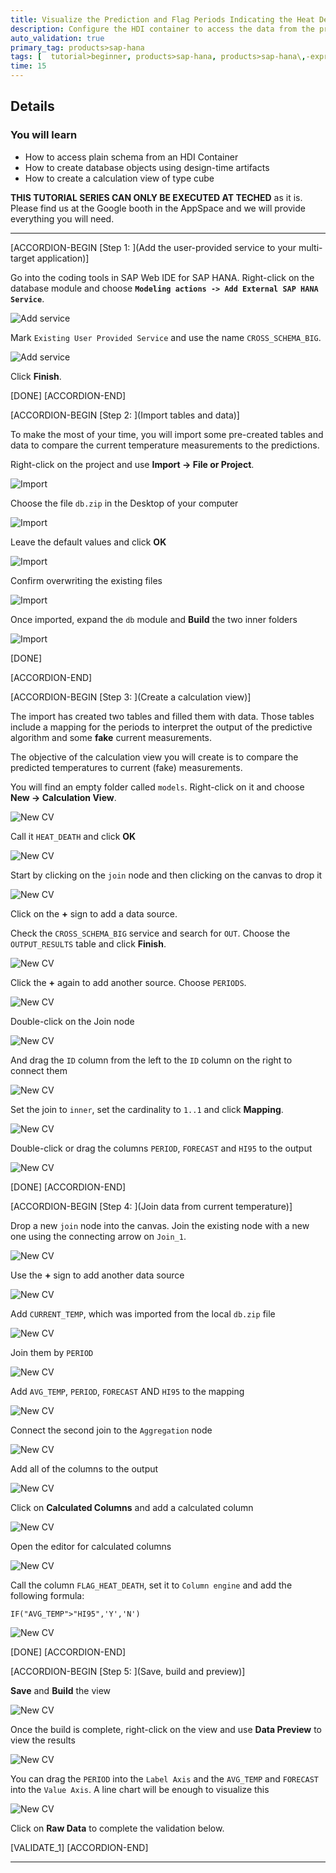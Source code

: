 ```yaml
---
title: Visualize the Prediction and Flag Periods Indicating the Heat Death of the Universe
description: Configure the HDI container to access the data from the predictive model and create a calculation view to compare the prediction with actual measurements.
auto_validation: true
primary_tag: products>sap-hana
tags: [  tutorial>beginner, products>sap-hana, products>sap-hana\,-express-edition, products>sap-web-ide ]
time: 15
---
```



## Details
### You will learn  
  - How to access plain schema from an HDI Container
  - How to create database objects using design-time artifacts
  - How to create a calculation view of type cube

**THIS TUTORIAL SERIES CAN ONLY BE EXECUTED AT TECHED**  as it is. Please find us at the Google booth in the AppSpace and we will provide everything you will need.


---

[ACCORDION-BEGIN [Step 1: ](Add the user-provided service to your multi-target application)]

Go into the coding tools in SAP Web IDE for SAP HANA. Right-click on the database module and choose **`Modeling actions -> Add External SAP HANA Service`**.

![Add service](1.png)

Mark `Existing User Provided Service` and use the name `CROSS_SCHEMA_BIG`.

![Add service](2.png)

Click **Finish**.

[DONE]
[ACCORDION-END]

[ACCORDION-BEGIN [Step 2: ](Import tables and data)]

To make the most of your time, you will import some pre-created tables and data to compare the current temperature measurements to the predictions.

Right-click on the project and use **Import -> File or Project**.

![Import](3.png)

Choose the file `db.zip` in the Desktop of your computer

![Import](4.png)

Leave the default values and click **OK**

![Import](5.png)

Confirm overwriting the existing files

![Import](6.png)

Once imported, expand the `db` module and **Build** the two inner folders

![Import](7.png)

[DONE]

[ACCORDION-END]


[ACCORDION-BEGIN [Step 3: ](Create a calculation view)]

The import has created two tables and filled them with data. Those tables include a mapping for the periods to interpret the output of the predictive algorithm and some **fake** current measurements.

The objective of the calculation view you will create is to compare the predicted temperatures to current (fake) measurements.

You will find an empty folder called `models`. Right-click on it and choose **New -> Calculation View**.

![New CV](8.png)

Call it `HEAT_DEATH` and click **OK**

![New CV](9.png)

Start by clicking on the `join` node and then clicking on the canvas to drop it

![New CV](1.gif)

Click on the **+** sign to add a data source.

Check the `CROSS_SCHEMA_BIG` service and search for `OUT`. Choose the `OUTPUT_RESULTS` table and click **Finish**.

![New CV](10.png)

Click the **+** again to add another source. Choose `PERIODS`.

![New CV](11.png)

Double-click on the Join node

![New CV](12.png)

And drag the `ID` column from the left to the `ID` column on the right to connect them

![New CV](2.gif)

Set the join to `inner`, set the cardinality to `1..1` and click **Mapping**.

![New CV](13.png)

Double-click or drag the columns `PERIOD`, `FORECAST` and `HI95` to the output

![New CV](14.png)

[DONE]
[ACCORDION-END]

[ACCORDION-BEGIN [Step 4: ](Join data from current temperature)]

Drop a new `join` node into the canvas. Join the existing node with a new one using the connecting arrow on `Join_1`.

![New CV](3.gif)

Use the **+** sign to add another data source

![New CV](15.png)

Add `CURRENT_TEMP`, which was imported from the local `db.zip` file

![New CV](16.png)

Join them by `PERIOD`

![New CV](18.png)

Add `AVG_TEMP`, `PERIOD`, `FORECAST` AND `HI95` to the mapping

![New CV](19.png)

Connect the second join to the `Aggregation` node

![New CV](20.png)

Add all of the columns to the output

![New CV](21.png)

Click on **Calculated Columns** and add a calculated column

![New CV](22.png)

Open the editor for calculated columns

![New CV](23.png)

Call the column `FLAG_HEAT_DEATH`, set it to `Column engine` and add the following formula:

```text
IF("AVG_TEMP">"HI95",'Y','N')
```
![New CV](24.png)

[DONE]
[ACCORDION-END]

[ACCORDION-BEGIN [Step 5: ](Save, build and preview)]

**Save** and **Build** the view

![New CV](25.png)

Once the build is complete, right-click on the view and use **Data Preview** to view the results

![New CV](26.png)

You can drag the `PERIOD` into the `Label Axis` and the `AVG_TEMP` and `FORECAST` into the `Value Axis`. A line chart will be enough to visualize this

![New CV](27.png)

Click on **Raw Data** to complete the validation below.


[VALIDATE_1]
[ACCORDION-END]

---
